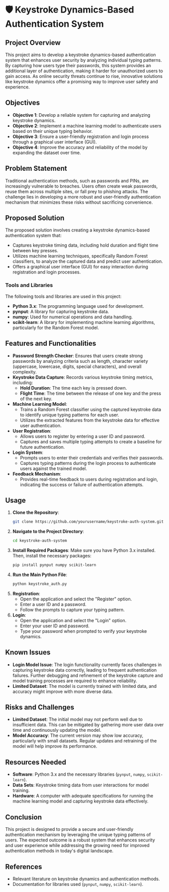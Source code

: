 

# 🛡️ Keystroke Dynamics-Based Authentication System

## Project Overview
This project aims to develop a keystroke dynamics-based authentication system that enhances user security by analyzing individual typing patterns. By capturing how users type their passwords, this system provides an additional layer of authentication, making it harder for unauthorized users to gain access. As online security threats continue to rise, innovative solutions like keystroke dynamics offer a promising way to improve user safety and experience.

## Objectives
- **Objective 1**: Develop a reliable system for capturing and analyzing keystroke dynamics.
- **Objective 2**: Implement a machine learning model to authenticate users based on their unique typing behavior.
- **Objective 3**: Ensure a user-friendly registration and login process through a graphical user interface (GUI).
- **Objective 4**: Improve the accuracy and reliability of the model by expanding the dataset over time.

## Problem Statement
Traditional authentication methods, such as passwords and PINs, are increasingly vulnerable to breaches. Users often create weak passwords, reuse them across multiple sites, or fall prey to phishing attacks. The challenge lies in developing a more robust and user-friendly authentication mechanism that minimizes these risks without sacrificing convenience. 

## Proposed Solution
The proposed solution involves creating a keystroke dynamics-based authentication system that:
- Captures keystroke timing data, including hold duration and flight time between key presses.
- Utilizes machine learning techniques, specifically Random Forest classifiers, to analyze the captured data and predict user authentication.
- Offers a graphical user interface (GUI) for easy interaction during registration and login processes.

### Tools and Libraries
The following tools and libraries are used in this project:
- **Python 3.x**: The programming language used for development.
- **pynput**: A library for capturing keystroke data.
- **numpy**: Used for numerical operations and data handling.
- **scikit-learn**: A library for implementing machine learning algorithms, particularly for the Random Forest model.

## Features and Functionalities
- **Password Strength Checker**: Ensures that users create strong passwords by analyzing criteria such as length, character variety (uppercase, lowercase, digits, special characters), and overall complexity.
- **Keystroke Data Capture**: Records various keystroke timing metrics, including:
  - **Hold Duration**: The time each key is pressed down.
  - **Flight Time**: The time between the release of one key and the press of the next key.
- **Machine Learning Model**: 
  - Trains a Random Forest classifier using the captured keystroke data to identify unique typing patterns for each user.
  - Utilizes the extracted features from the keystroke data for effective user authentication.
- **User Registration**: 
  - Allows users to register by entering a user ID and password.
  - Captures and saves multiple typing attempts to create a baseline for future authentication.
- **Login System**: 
  - Prompts users to enter their credentials and verifies their passwords.
  - Captures typing patterns during the login process to authenticate users against the trained model.
- **Feedback Mechanism**: 
  - Provides real-time feedback to users during registration and login, indicating the success or failure of authentication attempts.

## Usage
1. **Clone the Repository**:
   ```bash
   git clone https://github.com/yourusername/keystroke-auth-system.git
   ```
2. **Navigate to the Project Directory**:
   ```bash
   cd keystroke-auth-system
   ```
3. **Install Required Packages**:
   Make sure you have Python 3.x installed. Then, install the necessary packages:
   ```bash
   pip install pynput numpy scikit-learn
   ```
4. **Run the Main Python File**:
   ```bash
   python keystroke_auth.py
   ```
5. **Registration**:
   - Open the application and select the "Register" option.
   - Enter a user ID and a password.
   - Follow the prompts to capture your typing pattern.
6. **Login**:
   - Open the application and select the "Login" option.
   - Enter your user ID and password.
   - Type your password when prompted to verify your keystroke dynamics.

## Known Issues
- **Login Model Issue**: The login functionality currently faces challenges in capturing keystroke data correctly, leading to frequent authentication failures. Further debugging and refinement of the keystroke capture and model training processes are required to enhance reliability.
- **Limited Dataset**: The model is currently trained with limited data, and accuracy might improve with more diverse data.

## Risks and Challenges
- **Limited Dataset**: The initial model may not perform well due to insufficient data. This can be mitigated by gathering more user data over time and continuously updating the model.
- **Model Accuracy**: The current version may show low accuracy, particularly with small datasets. Regular updates and retraining of the model will help improve its performance.

## Resources Needed
- **Software**: Python 3.x and the necessary libraries (`pynput`, `numpy`, `scikit-learn`).
- **Data Sets**: Keystroke timing data from user interactions for model training.
- **Hardware**: A computer with adequate specifications for running the machine learning model and capturing keystroke data effectively.

## Conclusion
This project is designed to provide a secure and user-friendly authentication mechanism by leveraging the unique typing patterns of users. The expected outcome is a robust system that enhances security and user experience while addressing the growing need for improved authentication methods in today's digital landscape.

## References
- Relevant literature on keystroke dynamics and authentication methods.
- Documentation for libraries used (`pynput`, `numpy`, `scikit-learn`).

